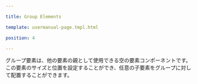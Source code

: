---
title: Group Elements
template: usermanual-page.tmpl.html
position: 4
---

グループ要素は、他の要素の親として使用できる空の要素コンポーネントです。この要素のサイズと位置を設定することができ、任意の子要素をグループに対して配置することができます。

